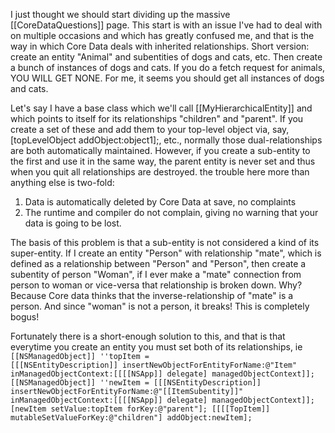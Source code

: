 I just thought we should start dividing up the massive [[CoreDataQuestions]] page.  This start is with an issue I've had to deal with on multiple occasions and which has greatly confused me, and that is the way in which Core Data deals with inherited relationships.  Short version: create an entity "Animal" and subentities of dogs and cats, etc. Then create a bunch of instances of dogs and cats. If you do a fetch request for animals, YOU WILL GET NONE.  For me, it seems you should get all instances of dogs and cats.

Let's say I have a base class which we'll call [[MyHierarchicalEntity]] and which points to itself for its relationships "children" and "parent".  If you create a set of these and add them to your top-level object via, say, [topLevelObject addObject:object1];, etc., normally those dual-relationships are both automatically maintained.  However, if you create a sub-entity to the first and use it in the same way, the parent entity is never set and thus when you quit all relationships are destroyed.  the trouble here more than anything else is two-fold:

1) Data is automatically deleted by Core Data at save, no complaints
2) The runtime and compiler do not complain, giving no warning that your data is going to be lost.

The basis of this problem is that a sub-entity is not considered a kind of its super-entity.  If I create an entity "Person" with relationship "mate", which is defined as a relationship between "Person" and "Person", then create a subentity of person "Woman", if I ever make a "mate" connection from person to woman or vice-versa that relationship is broken down.  Why?  Because Core data thinks that the inverse-relationship of "mate" is a person.  And since "woman" is not a person, it breaks!  This is completely bogus!  

Fortunately there is a short-enough solution to this, and that is that everytime you create an entity you must set both of its relationships, ie 
<code>
	[[NSManagedObject]] ''topItem = [[[NSEntityDescription]] insertNewObjectForEntityForName:@"Item" inManagedObjectContext:[[[[NSApp]] delegate] managedObjectContext]];
	[[NSManagedObject]] ''newItem = [[[NSEntityDescription]] insertNewObjectForEntityForName:@"[[ItemSubentity]]" inManagedObjectContext:[[[[NSApp]] delegate] managedObjectContext]];
	[newItem setValue:topItem forKey:@"parent"];
	[[[[TopItem]] mutableSetValueForKey:@"children"] addObject:newItem];
</code>